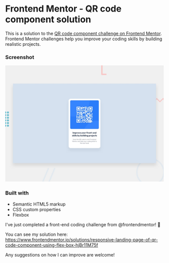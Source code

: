 # Frontend Mentor - QR code component solution

This is a solution to the [QR code component challenge on Frontend Mentor](https://www.frontendmentor.io/challenges/qr-code-component-iux_sIO_H). Frontend Mentor challenges help you improve your coding skills by building realistic projects. 

### Screenshot

![](preview.jpg)

### Built with

- Semantic HTML5 markup
- CSS custom properties
- Flexbox

I've just completed a front-end coding challenge from @frontendmentor! 🎉

You can see my solution here: https://www.frontendmentor.io/solutions/responsive-landing-page-of-qr-code-component-using-flex-box-hjBr11M75f

Any suggestions on how I can improve are welcome!
